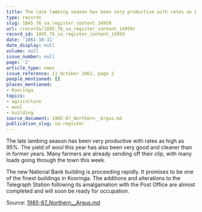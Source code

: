 ```yaml
---
title: The late lambing season has been very productive with rates as high as 95%.
type: records
slug: 1845_76_sa_register_content_14959
url: /records/1845_76_sa_register_content_14959/
record_id: 1845_76_sa_register_content_14959
date: '1861-10-11'
date_display: null
volume: null
issue_number: null
page: '2'
article_type: news
issue_reference: 11 October 1861, page 2
people_mentioned: []
places_mentioned:
- Kooringa
topics:
- agriculture
- wool
- building
source_document: 1985-87_Northern__Argus.md
publication_slug: sa-register
---
```


The late lambing season has been very productive with rates as high as 95%.  The yield of wool this year has also been very good and cleaner than in former years.  Many farmers are already sending off their clip, with many loads going through the town this week.

The new National Bank building is proceeding rapidly.  It promises to be one of the finest buildings in Kooringa.  The additions and alterations to the Telegraph Station following its amalgamation with the Post Office are almost completed and will soon be ready for occupation.

Source: [1985-87_Northern__Argus.md](/downloads/markdown/1985-87_Northern__Argus.md)
